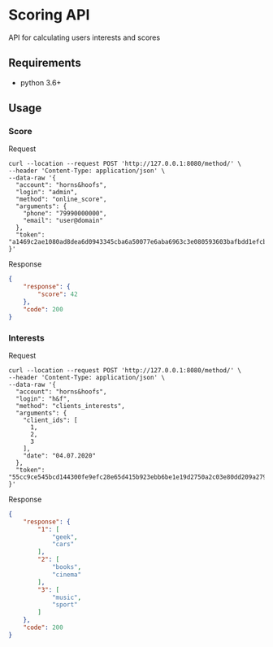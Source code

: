# Scoring API

API for calculating users interests and scores

## Requirements

* python 3.6+

## Usage

### Score

Request

```shell script
curl --location --request POST 'http://127.0.0.1:8080/method/' \
--header 'Content-Type: application/json' \
--data-raw '{
  "account": "horns&hoofs",
  "login": "admin",
  "method": "online_score",
  "arguments": {
    "phone": "79990000000",
    "email": "user@domain"
  },
  "token": "a1469c2ae1080ad8dea6d0943345cba6a50077e6aba6963c3e080593603bafbdd1efcbf86032d55540ced68a6257c099dea3289761ca3cf4b4d4ea8ceb0aaec1"
}'
```

Response

```json
{
    "response": {
        "score": 42
    },
    "code": 200
}
```

### Interests

Request

```shell script
curl --location --request POST 'http://127.0.0.1:8080/method/' \
--header 'Content-Type: application/json' \
--data-raw '{
  "account": "horns&hoofs",
  "login": "h&f",
  "method": "clients_interests",
  "arguments": {
    "client_ids": [
      1,
      2,
      3
    ],
    "date": "04.07.2020"
  },
  "token": "55cc9ce545bcd144300fe9efc28e65d415b923ebb6be1e19d2750a2c03e80dd209a27954dca045e5bb12418e7d89b6d718a9e35af34e14e1d5bcd5a08f21fc95"
}'
```


Response

```json
{
    "response": {
        "1": [
            "geek",
            "cars"
        ],
        "2": [
            "books",
            "cinema"
        ],
        "3": [
            "music",
            "sport"
        ]
    },
    "code": 200
}
```

